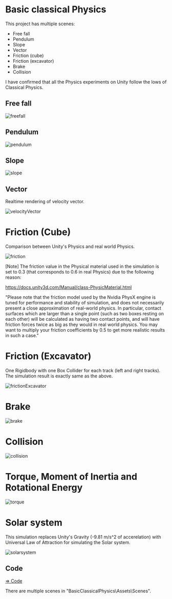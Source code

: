 # Basic classical Physics

This project has multiple scenes:

- Free fall
- Pendulum
- Slope
- Vector
- Friction (cube)
- Friction (excavator)
- Brake
- Collision

I have confirmed that all the Physics experiments on Unity follow the lows of Classical Physics.

## Free fall

![freefall](./freefall.png)

## Pendulum

![pendulum](./pendulum.png)

## Slope

![slope](./twoSlopes.png)

## Vector

Realtime rendering of velocity vector.

![velocityVector](./velocityVector.png)

# Friction (Cube)

Comparison between Unity's Physics and real world Physics.

![friction](./friction.png)

[Note] The friction value in the Physical material used in the simulation is set to 0.3 (that corresponds to 0.6 in real Physics) due to the following reason:

https://docs.unity3d.com/Manual/class-PhysicMaterial.html

"Please note that the friction model used by the Nvidia PhysX engine is tuned for performance and stability of simulation, and does not necessarily present a close approximation of real-world physics. In particular, contact surfaces which are larger than a single point (such as two boxes resting on each other) will be calculated as having two contact points, and will have friction forces twice as big as they would in real world physics. You may want to multiply your friction coefficients by 0.5 to get more realistic results in such a case."

# Friction (Excavator)

One Rigidbody with one Box Collider for each track (left and right tracks). The simulation result is exactly same as the above.

![frictionExcavator](./frictionExcavator.png)

# Brake

![brake](./brake.png)

# Collision

![collision](./collision.png)

# Torque, Moment of Inertia and Rotational Energy

![torque](./torque.png)

# Solar system

This simulation replaces Unity's Gravity (-9.81 m/s^2 of accerelation) with Universal Law of Attraction for simulating the Solar system.

![solarsystem](./solarsystem.png)

## Code

[=> Code](../BasicClassicalPhysics)

There are multiple scenes in "BasicClassicalPhysics\Assets\Scenes".
